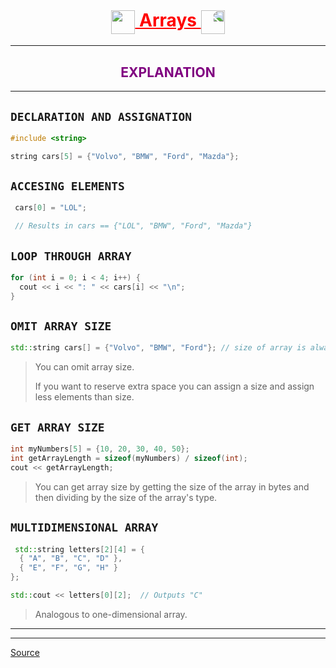 <h1 align="center" style="text-decoration:underline;color:red;">
    <img style="vertical-align:middle;" src="https://media.giphy.com/media/SUDr9512mOzZrAbMcv/giphy.gif" height="38"/> 
    Arrays
    <img style="transform:scaleX(-1);vertical-align:middle;" src="https://media.giphy.com/media/SUDr9512mOzZrAbMcv/giphy.gif" height="38"/>
</h1>

---

<h2 align="center" style="color:purple;">EXPLANATION</h2>

---

## `DECLARATION AND ASSIGNATION`

```cpp
#include <string>

string cars[5] = {"Volvo", "BMW", "Ford", "Mazda"};
 ```

## `ACCESING ELEMENTS`

```cpp
 cars[0] = "LOL";

 // Results in cars == {"LOL", "BMW", "Ford", "Mazda"}
 ```

 ## `LOOP THROUGH ARRAY`

```cpp
for (int i = 0; i < 4; i++) {
  cout << i << ": " << cars[i] << "\n";
}
 ```

 ## `OMIT ARRAY SIZE`

```cpp
std::string cars[] = {"Volvo", "BMW", "Ford"}; // size of array is always 3
 ```

> You can omit array size.
>
> If you want to reserve extra space you can assign a size and assign less elements than size.

 ## `GET ARRAY SIZE`

```cpp
int myNumbers[5] = {10, 20, 30, 40, 50};
int getArrayLength = sizeof(myNumbers) / sizeof(int);
cout << getArrayLength;
 ```

 > You can get array size by getting the size of the array in bytes and then dividing by the size of the array's type.

 ## `MULTIDIMENSIONAL ARRAY`

```cpp
 std::string letters[2][4] = {
  { "A", "B", "C", "D" },
  { "E", "F", "G", "H" }
};

std::cout << letters[0][2];  // Outputs "C"
```

> Analogous to one-dimensional array.

 ---
 ---
 <a href="https://www.w3schools.com" target="_blank">Source</a>

